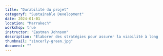 ```yaml
---
title: "Durabilité du projet"
categoryf: "Sustainable Development"
date: 2024-01-01
location: "Marrakech"
workshop: true
instructor: "Eastman Johnson"
description: "Élaborer des stratégies pour assurer la viabilité à long terme des projets."
thumbnail: "sincerly-green.jpg"
document: ""
---
```

